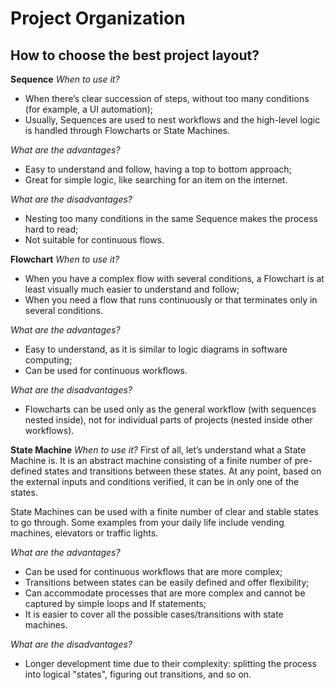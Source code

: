 # Project Organization

## How to choose the best project layout?
**Sequence**
*When to use it?*
- When there’s clear succession of steps, without too many conditions (for example, a UI automation);
- Usually, Sequences are used to nest workflows and the high-level logic is handled through Flowcharts or State Machines.

*What are the advantages?*
- Easy to understand and follow, having a top to bottom approach;
- Great for simple logic, like searching for an item on the internet.

*What are the disadvantages?*
- Nesting too many conditions in the same Sequence makes the process hard to read;
- Not suitable for continuous flows.

**Flowchart**
*When to use it?*
- When you have a complex flow with several conditions, a Flowchart is at least visually much easier to understand and follow;
- When you need a flow that runs continuously or that terminates only in several conditions.

*What are the advantages?*
- Easy to understand, as it is similar to logic diagrams in software computing;
- Can be used for continuous workflows.

*What are the disadvantages?*
- Flowcharts can be used only as the general workflow (with sequences nested inside), not for individual parts of projects (nested inside other workflows).

**State Machine**
*When to use it?*
First of all, let’s understand what a State Machine is. It is an abstract machine consisting of a finite number of pre-defined states and transitions between these states. At any point, based on the external inputs and conditions verified, it can be in only one of the states.

State Machines can be used with a finite number of clear and stable states to go through. Some examples from your daily life include vending machines, elevators or traffic lights.

*What are the advantages?*
- Can be used for continuous workflows that are more complex;
- Transitions between states can be easily defined and offer flexibility;
- Can accommodate processes that are more complex and cannot be captured by simple loops and If statements;
- It is easier to cover all the possible cases/transitions with state machines.

*What are the disadvantages?*
- Longer development time due to their complexity: splitting the process into logical "states", figuring out transitions, and so on.